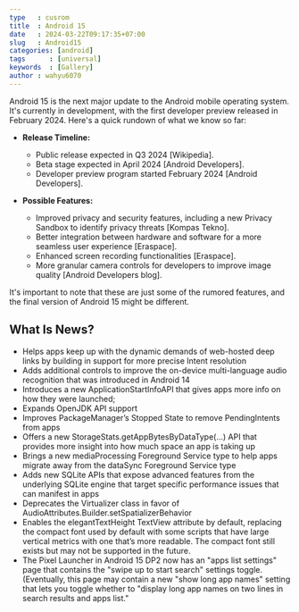 ```yaml
---
type   : cusrom
title  : Android 15 
date   : 2024-03-22T09:17:35+07:00
slug   : Android15
categories: [android]
tags      : [universal]
keywords  : [Gallery]
author : wahyu6070
---
```


Android 15 is the next major update to the Android mobile operating system. It's currently in development, with the first developer preview released in February 2024. Here's a quick rundown of what we know so far:

* **Release Timeline:**
    * Public release expected in Q3 2024 [Wikipedia].
    * Beta stage expected in April 2024 [Android Developers].
    * Developer preview program started February 2024 [Android Developers].

* **Possible Features:**
    * Improved privacy and security features, including a new Privacy Sandbox to identify privacy threats [Kompas Tekno].
    * Better integration between hardware and software for a more seamless user experience [Eraspace].
    * Enhanced screen recording functionalities [Eraspace].
    * More granular camera controls for developers to improve image quality [Android Developers blog].

It's important to note that these are just some of the rumored features, and the final version of Android 15 might be different. 

## What Is News?
- Helps apps keep up with the dynamic demands of web-hosted deep links by building in support for more precise Intent resolution
- Adds additional controls to improve the on-device multi-language audio recognition that was introduced in Android 14
- Introduces a new ApplicationStartInfoAPI that gives apps more info on how they were launched; 
- Expands OpenJDK API support
- Improves PackageManager’s Stopped State to remove PendingIntents from apps
- Offers a new StorageStats.getAppBytesByDataType(...) API that provides more insight into how much space an app is taking up
- Brings a new mediaProcessing Foreground Service type to help apps migrate away from the dataSync Foreground Service type
- Adds new SQLite APIs that expose advanced features from the underlying SQLite engine that target specific performance issues that can manifest in apps
- Deprecates the Virtualizer class in favor of AudioAttributes.Builder.setSpatializerBehavior
- Enables the elegantTextHeight TextView attribute by default, replacing the compact font used by default with some scripts that have large vertical metrics with one that’s more readable. The compact font still exists but may not be supported in the future.
- The Pixel Launcher in Android 15 DP2 now has an "apps list settings" page that contains the "swipe up to start search" settings toggle. (Eventually, this page may contain a new "show long app names" setting that lets you toggle whether to "display long app names on two lines in search results and apps list."

